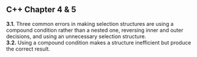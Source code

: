 ## C++ Chapter 4 & 5
<b>3.1.</b> Three common errors in making selection structures are using a compound condition rather than a nested one, reversing inner and outer decisions, and using an unnecessary selection structure.</br>
<b>3.2.</b> Using a compound condition makes a structure inefficient but produce the correct result. </br>

